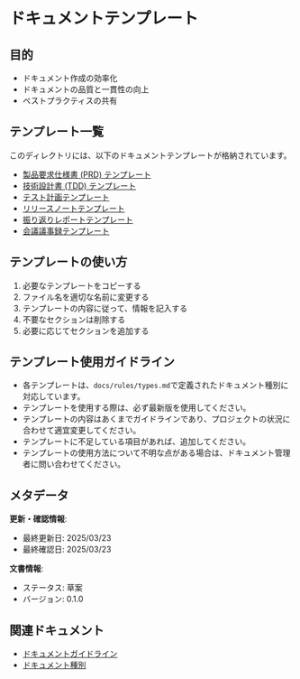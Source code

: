 # ドキュメントテンプレート

## 目的

- ドキュメント作成の効率化
- ドキュメントの品質と一貫性の向上
- ベストプラクティスの共有

## テンプレート一覧

このディレクトリには、以下のドキュメントテンプレートが格納されています。

- [製品要求仕様書 (PRD) テンプレート](./documents/prd-template.md)
- [技術設計書 (TDD) テンプレート](./documents/tdd-template.md)
- [テスト計画テンプレート](./documents/test-plan-template.md)
- [リリースノートテンプレート](./documents/release-note-template.md)
- [振り返りレポートテンプレート](./documents/retrospective-template.md)
- [会議議事録テンプレート](./documents/meeting-minutes-template.md)

## テンプレートの使い方

1.  必要なテンプレートをコピーする
2.  ファイル名を適切な名前に変更する
3.  テンプレートの内容に従って、情報を記入する
4.  不要なセクションは削除する
5.  必要に応じてセクションを追加する

## テンプレート使用ガイドライン

- 各テンプレートは、`docs/rules/types.md`で定義されたドキュメント種別に対応しています。
- テンプレートを使用する際は、必ず最新版を使用してください。
- テンプレートの内容はあくまでガイドラインであり、プロジェクトの状況に合わせて適宜変更してください。
- テンプレートに不足している項目があれば、追加してください。
- テンプレートの使用方法について不明な点がある場合は、ドキュメント管理者に問い合わせてください。

## メタデータ

**更新・確認情報**:
- 最終更新日: 2025/03/23
- 最終確認日: 2025/03/23

**文書情報**:
- ステータス: 草案
- バージョン: 0.1.0

## 関連ドキュメント

- [ドキュメントガイドライン](../../README.md)
- [ドキュメント種別](../rules/types.md)